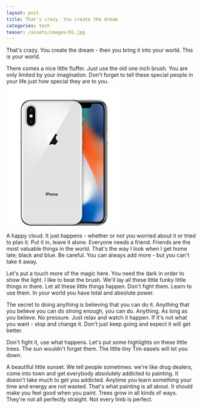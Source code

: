 ```yaml
---
layout: post
title: That's crazy. You create the dream
categories: tech
teaser: /assets/images/01.jpg
---
```

That's crazy. You create the dream - then you bring it into your world. This is your world.

There comes a nice little fluffer. Just use the old one inch brush. You are only limited by your imagination. Don't forget to tell these special people in your life just how special they are to you.

![iphone](/static/images/uploads/iphone-x-silver-select-2017.jpeg)

A happy cloud. It just happens - whether or not you worried about it or tried to plan it. Put it in, leave it alone. Everyone needs a friend. Friends are the most valuable things in the world. That's the way I look when I get home late; black and blue. Be careful. You can always add more - but you can't take it away.

Let's put a touch more of the magic here. You need the dark in order to show the light. I like to beat the brush. We'll lay all these little funky little things in there. Let all these little things happen. Don't fight them. Learn to use them. In your world you have total and absolute power.

The secret to doing anything is believing that you can do it. Anything that you believe you can do strong enough, you can do. Anything. As long as you believe. No pressure. Just relax and watch it happen. If it's not what you want - stop and change it. Don't just keep going and expect it will get better.

Don't fight it, use what happens. Let's put some highlights on these little trees. The sun wouldn't forget them. The little tiny Tim easels will let you down.

A beautiful little sunset. We tell people sometimes: we're like drug dealers, come into town and get everybody absolutely addicted to painting. It doesn't take much to get you addicted. Anytime you learn something your time and energy are not wasted. That's what painting is all about. It should make you feel good when you paint. Trees grow in all kinds of ways. They're not all perfectly straight. Not every limb is perfect.
